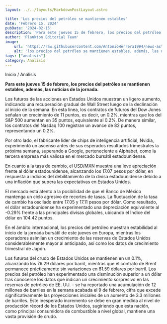 ```yaml
---
layout: ../../layouts/MarkdownPostLayout.astro

title: 'Los precios del petróleo se mantienen estables'
date: 'Febrero 15, 2024'
pubDate: '2024-02-15'
description: 'Para este jueves 15 de febrero, los precios del petróleo se mantienen estables, además, las noticias de la jornada.'
author: 'Plankton Editorial Team'
image:
    url: 'https://raw.githubusercontent.com/AntonioHerrera1994/news-astro/master/src/assets/analisis/analisis3.webp'
    alt: 'los precios del petróleo se mantienen estables, además, las noticias de la jornada.'
tags: ["analisis"]
category: Análisis
---
```



<span><a href="/" style="text-decoration:none;color:#0F1416">Inicio</a> / <a href="/analisis-financiero" style="text-decoration:none;color:#0F1416">Análisis</a></span>


<p style="font-weight: bold;">Para este jueves 15 de febrero, los precios del petróleo se mantienen estables, además, las noticias de la jornada.</p>



Los futuros de las acciones en Estados Unidos muestran un ligero aumento, indicando una recuperación gradual de Wall Street luego de la declinación al inicio de la semana. En esta línea, los contratos de futuros del Dow Jones señalan un crecimiento de 11 puntos, es decir, un 0.2%, mientras que los del S&P 500 aumentan en 35 puntos, equivalente al 0.2%. De manera similar, los contratos del Nasdaq 100 registran un avance de 82 puntos, representando un 0.2%.

Por otro lado, el fabricante líder de chips de inteligencia artificial, Nvidia, experimentó un ascenso antes de sus esperados resultados trimestrales la próxima semana, superando a Google, perteneciente a Alphabet, como la tercera empresa más valiosa en el mercado bursátil estadounidense.

En cuanto a la tasa de cambio, el USD/MXN muestra una leve apreciación frente al dólar estadounidense, alcanzando los 17.07 pesos por dólar, en respuesta a indicios del debilitamiento de la divisa estadounidense debido a una inflación que supera las expectativas en Estados Unidos.  

El mercado está atento a la posibilidad de que el Banco de México mantenga un ciclo agresivo de recortes de tasas. La fluctuación de la tasa de cambio ha oscilado entre 17.05 y 17.11 pesos por dólar. Como resultado, el dólar estadounidense ha experimentado una depreciación equivalente al -0.29% frente a las principales divisas globales, ubicando el Índice del dólar en 104.42 puntos.

En el ámbito internacional, los precios del petróleo muestran estabilidad al inicio de la jornada bursátil de este jueves en Europa, mientras los operadores asimilan un crecimiento de las reservas de Estados Unidos considerablemente mayor al anticipado, así como los datos de crecimiento trimestral de Japón. 

Los futuros del crudo de Estados Unidos se mantienen en un 0.1%, alcanzando los 76.29 dólares por barril, mientras que el contrato de Brent permanece prácticamente sin variaciones en 81.59 dólares por barril. Los precios del petróleo han experimentado una disminución superior a un dólar tras conocerse los datos que indican un crecimiento sorpresivo en las reservas de petróleo de EE. UU. – se ha reportado una acumulación de 12 millones de barriles en la semana acabada el 9 de febrero, cifra que excede significativamente las proyecciones iniciales de un aumento de 3.3 millones de barriles. Este inesperado incremento se debe en gran medida al nivel de producción récord de los Estados Unidos, sugiriendo que esta nación, como principal consumidora de combustible a nivel global, mantiene una vasta provisión de crudo.